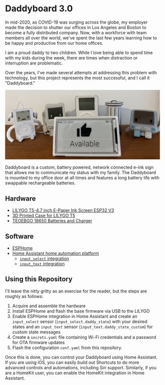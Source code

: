 # Daddyboard 3.0

In mid-2020, as COVID-19 was surging across the globe, my employer made the
decision to shutter our offices in Los Angeles and Boston to become a fully
distributed company. Now, with a workforce with team members all over the world,
we've spent the last few years learning how to be happy and productive from our
home offices.

I am a proud daddy to two children. While I love being able to spend time with
my kids during the week, there are times when distraction or interruption are
problematic.

Over the years, I've made several attempts at addressing this problem with
technology, but this project represents the most successful, and I call it
"Daddyboard."

![Daddyboard](daddyboard-preview.jpg?raw=true)

Daddyboard is a custom, battery powered, network connected e-ink sign that
allows me to communicate my status with my family. The Daddyboard is mounted to
my office door at all times and features a long battery life with swappable
rechargeable batteries.

## Hardware

* [LILYGO T5-4.7 inch E-Paper Ink Screen ESP32 V3](https://www.amazon.com/dp/B09FSRLWMD)
* [3D Printed Case for LILYGO T5](https://www.aliexpress.us/item/3256801820074290.html)
* [TEOEBGO 18650 Batteries and Charger](https://www.amazon.com/dp/B0BC8DS88Y)

## Software

* [ESPHome](https://esphome.io)
* [Home Assistant home automation platform](https://www.home-assistant.io/)
  * [`input_select` integration](https://www.home-assistant.io/integrations/input_select/)
  * [`input_text` integration](https://www.home-assistant.io/integrations/input_text/) 

## Using this Repository

I'll leave the nitty gritty as an exercise for the reader, but the steps are
roughly as follows:

1. Acquire and assemble the hardware
2. Install ESPHome and flash the base firmware via USB to the LILYGO
3. Enable ESPHome integration in Home Assistant and create an
   `input_select` sensor (`input_select.daddy_state`) with your desired states
   and an `input_text` sensor (`input_text.daddy_state_custom`) for custom state
   messages
4. Create a `secrets.yaml` file containing Wi-Fi credentials and a password for
   OTA firmware updates
5. Flash the configuration `conf.yaml` from this repository.

Once this is done, you can control your Daddyboard using Home Assistant. If you
are using iOS, you can easily build out Shortcuts to do more advanced controls
and automations, including Siri support. Similarly, if you are a HomeKit user,
you can enable the HomeKit integration in Home Assistant. 
